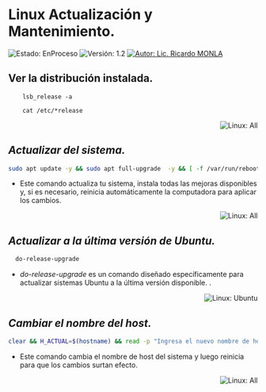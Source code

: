 # Linux Actualización y Mantenimiento.
![Estado: EnProceso](https://img.shields.io/badge/Estado-EnProceso-brightgreen)
![Versión: 1.2](https://img.shields.io/badge/Versión-1.2-blue)
[![Autor: Lic. Ricardo MONLA](https://img.shields.io/badge/Autor-Lic.%20Ricardo%20MONLA-orange)](mailto:rmonla@frlr.utn.edu.ar)



## Ver la distribución instalada.
```
    lsb_release -a
```
```
    cat /etc/*release
```
<p align="right"><img src="https://img.shields.io/badge/Linux-All-brightgreen" alt="Linux: All"></p>

## *Actualizar del sistema.*

```bash
sudo apt update -y && sudo apt full-upgrade  -y && [ -f /var/run/reboot-required ] && sudo reboot -f
```
- Este comando actualiza tu sistema, instala todas las mejoras disponibles y, si es necesario, reinicia automáticamente la computadora para aplicar los cambios.
<p align="right"><img src="https://img.shields.io/badge/Linux-All-brightgreen" alt="Linux: All"></p>

## *Actualizar a la última versión de Ubuntu.*
```bash
  do-release-upgrade
```
- *do-release-upgrade* es un comando diseñado específicamente para actualizar sistemas Ubuntu a la última versión disponible. .
<p align="right"><img src="https://img.shields.io/badge/Linux-Ubuntu-orange" alt="Linux: Ubuntu"></p>

## *Cambiar el nombre del host.*
```bash
clear && H_ACTUAL=$(hostname) && read -p "Ingresa el nuevo nombre de host: " H_NUEVO && sudo sed -i "s/$H_ACTUAL/$H_NUEVO/g" /etc/hosts /etc/hostname && sudo reboot
```
- Este comando cambia el nombre de host del sistema y luego reinicia para que los cambios surtan efecto.
<p align="right"><img src="https://img.shields.io/badge/Linux-All-brightgreen" alt="Linux: All"></p>
